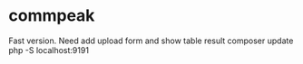 # commpeak
Fast version.
Need add upload form and show table result
composer update
php -S localhost:9191
